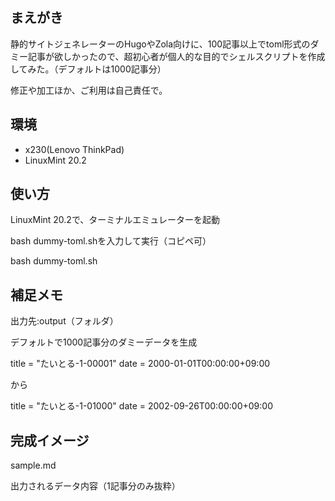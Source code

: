 ## まえがき

静的サイトジェネレーターのHugoやZola向けに、100記事以上でtoml形式のダミー記事が欲しかったので、超初心者が個人的な目的でシェルスクリプトを作成してみた。（デフォルトは1000記事分）

修正や加工ほか、ご利用は自己責任で。


## 環境

- x230(Lenovo ThinkPad)
- LinuxMint 20.2


## 使い方

LinuxMint 20.2で、ターミナルエミュレーターを起動

bash dummy-toml.shを入力して実行（コピペ可）

bash dummy-toml.sh


## 補足メモ

出力先:output（フォルダ）

デフォルトで1000記事分のダミーデータを生成

title = "たいとる-1-00001"
date = 2000-01-01T00:00:00+09:00

から

title = "たいとる-1-01000"
date = 2002-09-26T00:00:00+09:00


## 完成イメージ

sample.md

出力されるデータ内容（1記事分のみ抜粋）

